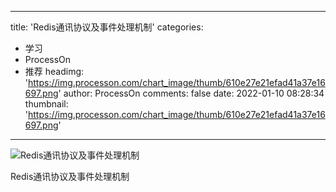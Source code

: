 
---
title: 'Redis通讯协议及事件处理机制'
categories: 
 - 学习
 - ProcessOn
 - 推荐
headimg: 'https://img.processon.com/chart_image/thumb/610e27e21efad41a37e16697.png'
author: ProcessOn
comments: false
date: 2022-01-10 08:28:34
thumbnail: 'https://img.processon.com/chart_image/thumb/610e27e21efad41a37e16697.png'
---

<div>   
<img class="thumb" alt="Redis通讯协议及事件处理机制" src="https://img.processon.com/chart_image/thumb/610e27e21efad41a37e16697.png" referrerpolicy="no-referrer">
<p>Redis通讯协议及事件处理机制</p>  
</div>
            